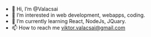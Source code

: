 - 👋 Hi, I’m @Valacsai
- 👀 I’m interested in web development, webapps, coding.
- 🌱 I’m currently learning React, NodeJs, JQuary.
- 📫 How to reach me viktor.valacsai@gmail.com

<!---
Valacsai/Valacsai is a ✨ special ✨ repository because its `README.md` (this file) appears on your GitHub profile.
You can click the Preview link to take a look at your changes.
--->
